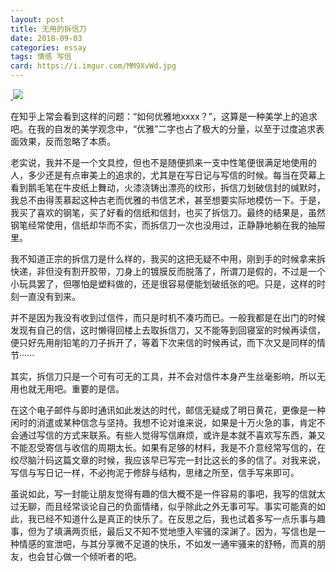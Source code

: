 ```yaml
---
layout: post
title: 无用的拆信刀
date: 2018-09-03
categories: essay
tags: 情感 写信
card: https://i.imgur.com/MM9XvWd.jpg
---
```

<a href="https://i.imgur.com/MM9XvWd.jpg" data-fancybox="knife" data-caption="Photo by John-Mark Smith from Pexels">
​    <img src="https://i.imgur.com/euhnLNH.jpg">
</a>

在知乎上常会看到这样的问题：“如何优雅地xxxx？”，这算是一种美学上的追求吧。在我的自发的美学观念中，“优雅”二字也占了极大的分量，以至于过度追求表面效果，反而忽略了本质。

老实说，我并不是一个文具控，但也不是随便抓来一支中性笔便很满足地使用的人，多少还是有点审美上的追求的，尤其是在写日记与写信的时候。每当在荧幕上看到鹅毛笔在牛皮纸上舞动，火漆浇铸出漂亮的纹形，拆信刀划破信封的缄默时，我总不由得羡慕起这种古老而优雅的书信艺术，甚至想要实际地模仿一下。于是，我买了喜欢的钢笔，买了好看的信纸和信封，也买了拆信刀。最终的结果是，虽然钢笔经常使用，信纸却华而不实，而拆信刀一次也没用过，正静静地躺在我的抽屉里。

我不知道正宗的拆信刀是什么样的，我买的这把无疑不中用，刚到手的时候拿来拆快递，非但没有割开胶带，刀身上的镀膜反而脱落了，所谓刀是假的，不过是一个小玩具罢了，但哪怕是塑料做的，还是很容易便能划破纸张的吧。只是，这样的时刻一直没有到来。

并不是因为我没有收到过信件，而只是时机不凑巧而已。一般我都是在出门的时候发现有自己的信，这时懒得回楼上去取拆信刀，又不能等到回寝室的时候再读信，便只好先用削铅笔的刀子拆开了，等着下次来信的时候再试，而下次又是同样的情节······

其实，拆信刀只是一个可有可无的工具，并不会对信件本身产生丝毫影响，所以无用也就无用吧。重要的是信。

在这个电子邮件与即时通讯如此发达的时代，邮信无疑成了明日黄花，更像是一种闲时的消遣或某种信念与坚持。我想不论对谁来说，如果是十万火急的事，肯定不会通过写信的方式来联系。有些人觉得写信麻烦，或许是本就不喜欢写东西，兼又不能忍受寄信与收信的周期太长。如果有足够的材料，我是不介意经常写信的，在绞尽脑汁码这篇文章的时候，我应该早已写完一封比这长的多的信了。对我来说，写信与写日记一样，不必拘泥于修辞与结构，思绪之所至，信手写来即可。

虽说如此，写一封能让朋友觉得有趣的信大概不是一件容易的事吧，我写的信就太过无聊，而且经常谈论自己的负面情绪，似乎除此之外无事可写。事实可能真的如此，我已经不知道什么是真正的快乐了。在反思之后，我也试着多写一点乐事与趣事，但为了填满两页纸，最后又不知不觉地堕入牢骚的深渊了。因为，写信也是一种情感的宣泄吧，与其分享微不足道的快乐，不如发一通牢骚来的舒畅，而真的朋友，也会甘心做一个倾听者的吧。

